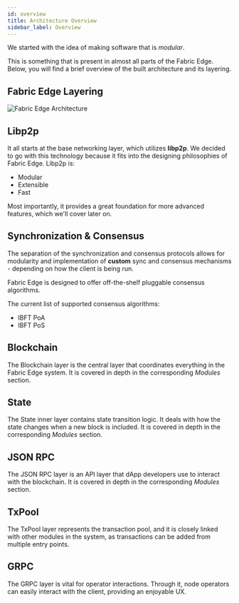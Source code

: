 ```yaml
---
id: overview 
title: Architecture Overview
sidebar_label: Overview
---
```


We started with the idea of making software that is *modular*.

This is something that is present in almost all parts of the Fabric Edge. Below, you will find a brief overview of the
built architecture and its layering.

## Fabric Edge Layering

![Fabric Edge Architecture](/img/Architecture.jpg)

## Libp2p

It all starts at the base networking layer, which utilizes **libp2p**. We decided to go with this technology because it
fits into the designing philosophies of Fabric Edge. Libp2p is:

- Modular
- Extensible
- Fast
  
Most importantly, it provides a great foundation for more advanced features, which we'll cover later on.


## Synchronization & Consensus
The separation of the synchronization and consensus protocols allows for modularity and implementation of **custom** sync and consensus mechanisms - depending on how the client is being run.

Fabric Edge is designed to offer off-the-shelf pluggable consensus algorithms.

The current list of supported consensus algorithms:

* IBFT PoA
* IBFT PoS

## Blockchain
The Blockchain layer is the central layer that coordinates everything in the Fabric Edge system. It is covered in depth in the corresponding *Modules* section.

## State
The State inner layer contains state transition logic. It deals with how the state changes when a new block is included. It is covered in depth in the corresponding *Modules* section.

## JSON RPC
The JSON RPC layer is an API layer that dApp developers use to interact with the blockchain. It is covered in depth in the corresponding *Modules* section.

## TxPool
The TxPool layer represents the transaction pool, and it is closely linked with other modules in the system, as transactions can be added from multiple entry points.

## GRPC
The GRPC layer is vital for operator interactions. Through it, node operators can easily interact with the client, providing an enjoyable UX.